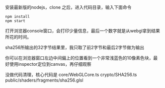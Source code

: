 安装最新版的nodejs，clone 之后，进入代码目录，输入下面命令

```
npm install
npm start
```

打开浏览器console窗口，会打印少量信息，最后一个数字就是从webgl拿到结果所花的时间。

sha256所输出的32字节结果里，我只取了前2字节和最后2字节做为输出

你可以在浏览器窗口左边中间偏上的位置看到一个非常浅蓝色的10像素色块，最好使用inspector定位到canvas，再仔细观察

没做代码清理，核心代码是 core/WebGLCore.ts crypto/SHA256.ts public/shaders/fragments/sha256.glsl